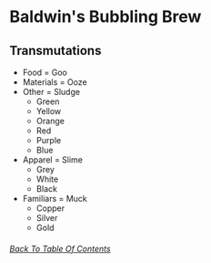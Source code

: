 # Baldwin's Bubbling Brew

## Transmutations

  - Food = Goo
  - Materials = Ooze
  - Other = Sludge
    - Green
    - Yellow
    - Orange
    - Red
    - Purple
    - Blue
  - Apparel = Slime
    - Grey
    - White
    - Black
  - Familiars = Muck
    - Copper
    - Silver
    - Gold

###### [Back To Table Of Contents](https://github.com/SelenaChen123/FlightRising/blob/main/README.md#flight-rising)
